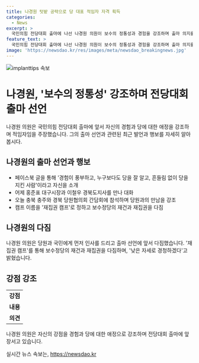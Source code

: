 ```yaml
---
title: 나경원 텃밭 공략으로 당 대표 적임자 자격 획득
categories:
  - News
excerpt: >
  국민의힘 전당대회 출마에 나선 나경원 의원이 보수의 정통성과 경험을 강조하며 출마 의지를 밝혔습니다. 나 의원은 지지자들과의 만남을 통해 출마 선언을 준비하고 있으며, 홍준표 시장과 이철우 지사와의 협의를 통해 재집권 캠프를 결성했다고 전했습니다. 나 의원은 보수정당의 재건과 재집권을 위해 노력하겠다는 다짐을 내비쳤습니다.
feature_text: >
  국민의힘 전당대회 출마에 나선 나경원 의원이 보수의 정통성과 경험을 강조하며 출마 의지를 밝혔습니다. 나 의원은 지지자들과의 만남을 통해 출마 선언을 준비하고 있으며, 홍준표 시장과 이철우 지사와의 협의를 통해 재집권 캠프를 결성했다고 전했습니다. 나 의원은 보수정당의 재건과 재집권을 위해 노력하겠다는 다짐을 내비쳤습니다.
image: 'https://newsdao.kr/res/images/meta/newsdao_breakingnews.jpg'
---
```


<p><img src="https://newsdao.kr/res/images/meta/newsdao_breakingnews.jpg" alt="implanttips 속보" /></p>

<h1>나경원, '보수의 정통성' 강조하며 전당대회 출마 선언</h1>

<p data-ke-size="size16">나경원 의원은 국민의힘 전당대회 출마에 앞서 자신의 경험과 당에 대한 애정을 강조하며 적임자임을 주장했습니다. 그의 출마 선언과 관련된 최근 발언과 행보를 자세히 알아봅시다.</p>

<h2 data-ke-size="size26">나경원의 출마 선언과 행보</h2>

<ul>
  <li>페이스북 글을 통해 '경험이 풍부하고, 누구보다도 당을 잘 알고, 흔들림 없이 당을 지킨 사람'이라고 자신을 소개</li>
  <li>어제 홍준표 대구시장과 이철우 경북도지사를 만나 대화</li>
  <li>오늘 충북 충주와 경북 당원협의회 간담회에 참석하며 당원과의 만남을 강조</li>
  <li>캠프 이름을 '재집권 캠프'로 정하고 보수정당의 재건과 재집권을 다짐</li>
</ul>

<h2 data-ke-size="size26">나경원의 다짐</h2>

<p data-ke-size="size16">나경원 의원은 당원과 국민에게 먼저 인사를 드리고 출마 선언에 앞서 다짐했습니다. '재집권 캠프'를 통해 보수정당의 재건과 재집권을 다짐하며, '낮은 자세로 경청하겠다'고 밝혔습니다.</p>

<h2 data-ke-size="size26">강점 강조</h2>

<table>
  <tr>
    <td style="text-align: center; height: 17px;"><b>강점</b></td>
  </tr>
  <tr>
    <td style="text-align: center; height: 17px;"><b>내용</b></td>
  </tr>
  <tr>
    <td style="text-align: center; height: 17px;"><b>의견</b></td>
  </tr>
</table>

<p data-ke-size="size16">나경원 의원은 자신의 강점을 경험과 당에 대한 애정으로 강조하며 전당대회 출마에 앞장서고 있습니다.</p>
실시간 뉴스 속보는, <a href="https://newsdao.kr" rel="dofollow">https://newsdao.kr</a>


